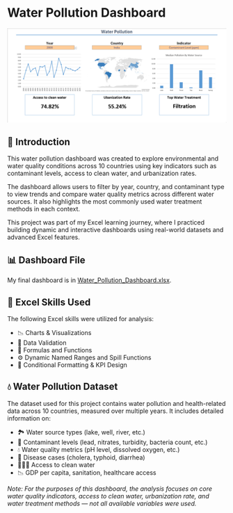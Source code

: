 # Water Pollution Dashboard
 ![](images/1_Dashboard.gif)
## 🌊 Introduction

This water pollution dashboard was created to explore environmental and water quality conditions across 10 countries using key indicators such as contaminant levels, access to clean water, and urbanization rates.

The dashboard allows users to filter by year, country, and contaminant type to view trends and compare water quality metrics across different water sources. It also highlights the most commonly used water treatment methods in each context.

This project was part of my Excel learning journey, where I practiced building dynamic and interactive dashboards using real-world datasets and advanced Excel features.

## 📊 Dashboard File
My final dashboard is in [Water_Pollution_Dashboard.xlsx](Water_Pollution_Dashboard.xlsx).

## 🧠 Excel Skills Used
The following Excel skills were utilized for analysis:

- 📉 Charts & Visualizations
- 🔁 Data Validation
- 🧮 Formulas and Functions
- ⚙️ Dynamic Named Ranges and Spill Functions
- 📌 Conditional Formatting & KPI Design

## 💧 Water Pollution Dataset
The dataset used for this project contains water pollution and health-related data across 10 countries, measured over multiple years. It includes detailed information on:

- 🏞️ Water source types (lake, well, river, etc.)
- 🧪 Contaminant levels (lead, nitrates, turbidity, bacteria count, etc.)
- 💧 Water quality metrics (pH level, dissolved oxygen, etc.)
- 🏥 Disease cases (cholera, typhoid, diarrhea)
- 🧑‍🤝‍🧑 Access to clean water
- 📉 GDP per capita, sanitation, healthcare access
  
*Note: For the purposes of this dashboard, the analysis focuses on core water quality indicators, access to clean water, urbanization rate, and water treatment methods — not all available variables were used.*
